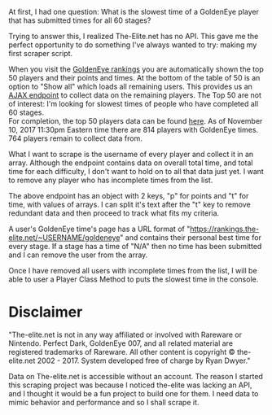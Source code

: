 At first, I had one question: What is the slowest time of a GoldenEye player that has submitted times for all 60 stages?

Trying to answer this, I realized The-Elite.net has no API. This gave me the perfect opportunity to do something I've always wanted to try: making my first scraper script.

When you visit the [GoldenEye rankings](https://rankings.the-elite.net/goldeneye) you are automatically shown the top 50 players and their points and times. At the bottom of the table of 50 is an option to "Show all" which loads all remaining users.
This provides us an [AJAX endpoint](https://rankings.the-elite.net/ajax/rankings/ge/post50/1510367957) to collect data on the remaining players. The Top 50 are not of interest: I'm looking for slowest times of people who have completed all 60 stages.  
For completion, the top 50 players data can be found [here](https://rankings.the-elite.net/ajax/rankings/ge/).
As of November 10, 2017 11:30pm Eastern time there are 814 players with GoldenEye times. 764 players remain to collect data from.

What I want to scrape is the username of every player and collect it in an array. Although the endpoint contains data on overall total time, and total time for each difficulty, I don't want to hold on to all that data just yet. I want to remove any player who has incomplete times from the list.

The above endpoint has an object with 2 keys, "p" for points and "t" for time, with values of arrays. I can split it's text after the "t" key to remove redundant data and then proceed to track what fits my criteria.

A user's GoldenEye time's page has a URL format of "https://rankings.the-elite.net/~USERNAME/goldeneye" and contains their personal best time for every stage. If a stage has a time of "N/A" then no time has been submitted and I can remove the user from the array.

Once I have removed all users with incomplete times from the list, I will be able to user a Player Class Method to puts the slowest time in the console.

# Disclaimer
"The-elite.net is not in any way affiliated or involved with Rareware or Nintendo. Perfect Dark, GoldenEye 007, and all related material are registered trademarks of Rareware. All other content is copyright © the-elite.net 2002 - 2017.
System developed free of charge by Ryan Dwyer."

Data on The-elite.net is accessible without an account. The reason I started this scraping project was because I noticed the-elite was lacking an API, and I thought it would be a fun project to build one for them. I need data to mimic behavior and performance and so I shall scrape it.
